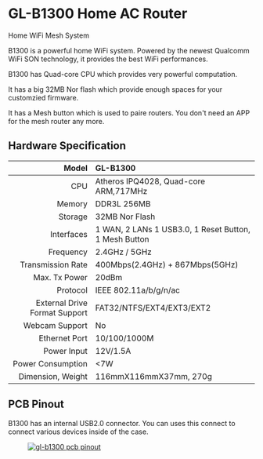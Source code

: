 # GL-B1300 Home AC Router

Home WiFi Mesh System 

B1300 is a powerful home WiFi system. Powered by the newest Qualcomm WiFi SON technology, it provides the best WiFi performances.

B1300 has Quad-core CPU which provides very powerful computation. 

It has a big 32MB Nor flash which provide enough spaces for your customzied firmware.

It has a Mesh button which is used to paire routers. You don't need an APP for the mesh router any more.

## Hardware Specification

|                         Model | GL-B1300                                              |
| ----------------------------: | :---------------------------------------------------- |
|                           CPU | Atheros IPQ4028, Quad-core ARM,717MHz                 |
|                        Memory | DDR3L 256MB                                           |
|                       Storage | 32MB Nor Flash                                        |
|                    Interfaces | 1 WAN, 2 LANs 1 USB3.0, 1 Reset Button, 1 Mesh Button |
|                     Frequency | 2.4GHz / 5GHz                                         |
|             Transmission Rate | 400Mbps(2.4GHz) + 867Mbps(5GHz)                       |
|                 Max. Tx Power | 20dBm                                                 |
|                      Protocol | IEEE 802.11a/b/g/n/ac                                 |
| External Drive Format Support | FAT32/NTFS/EXT4/EXT3/EXT2                             |
|                Webcam Support | No                                                    |
|                 Ethernet Port | 10/100/1000M                                          |
|                   Power Input | 12V/1.5A                                              |
|             Power Consumption | <7W                                                   |
|             Dimension, Weight | 116mmX116mmX37mm, 270g                                |

## PCB Pinout

B1300 has an internal USB2.0 connector. You can uses this connect to connect various devices inside of the case.

<div class="gl-lightbox" itemscope itemtype="http://schema.org/ImageGallery">
  <figure itemprop="associatedMedia" itemscope itemtype="http://schema.org/ImageObject">
    <a href="https://static.gl-inet.com/docs/en/2.x/hardware/b1300/src/GL-B1300_V1.31_PINOUT.jpg" itemprop="contentUrl" data-size="960x720">
      <img src="https://static.gl-inet.com/docs/en/2.x/hardware/b1300/src/GL-B1300_V1.31_PINOUT.jpg" itemprop="thumbnail" alt="gl-b1300 pcb pinout" loading="lazy" />
    </a>
  </figure>
</div>
